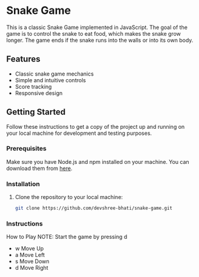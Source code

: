 # Snake Game

This is a classic Snake Game implemented in JavaScript. The goal of the game is to control the snake to eat food, which makes the snake grow longer. The game ends if the snake runs into the walls or into its own body.

## Features

- Classic snake game mechanics
- Simple and intuitive controls
- Score tracking
- Responsive design

## Getting Started

Follow these instructions to get a copy of the project up and running on your local machine for development and testing purposes.

### Prerequisites

Make sure you have Node.js and npm installed on your machine. You can download them from [here](https://nodejs.org/).

### Installation

1. Clone the repository to your local machine:

   ```bash
   git clone https://github.com/devshree-bhati/snake-game.git

### Instructions
How to Play
NOTE: Start the game by pressing d
- w Move Up
- a Move Left
- s Move Down
- d Move Right